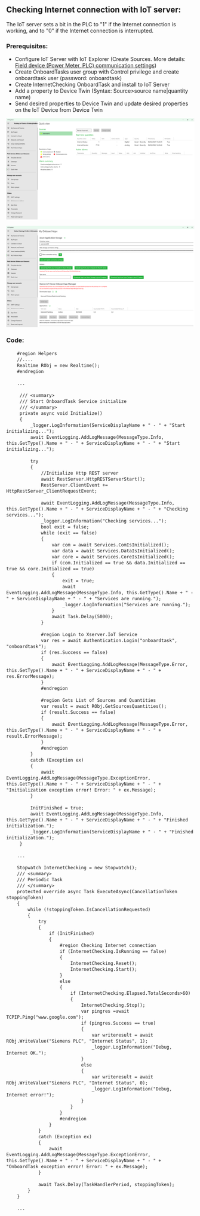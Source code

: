 ## Checking Internet connection with IoT server:

The IoT server sets a bit in the PLC to "1" if the Internet connection is working, and to "0" if the Internet connection is interrupted.

### Prerequisites:

  - Configure IoT Server with IoT Explorer (Create Sources. More details: [Field device (Power Meter, PLC) communication settings](https://www.intellisense-iot.com/online-iot-training))
  - Create OnboardTasks user group with Control privilege and create onboardtask user (password: onboardtask)
  - Create InternetChecking OnboardTask and install to IoT Server
  - Add a property to Device Twin (Syntax: Source>source name|quantity name)
  - Send desired properties to Device Twin and update desired properties on the IoT Device from Device Twin

![](/images/IoTExplorerSiemensPLC.png)

![](/images/IoTExplorerInternetCheckingTask.png)

### Code:

        #region Helpers
        //....
        Realtime RObj = new Realtime();
        #endregion

        ...
        
         /// <summary>
         /// Start OnboardTask Service initialize
         /// </summary>
         private async void Initialize()
         {
             _logger.LogInformation(ServiceDisplayName + " - " + "Start initializing...");
             await EventLogging.AddLogMessage(MessageType.Info, this.GetType().Name + " - " + ServiceDisplayName + " - " + "Start initializing...");
        
             try
             {
                 //Initialize Http REST server
                 await RestServer.HttpRESTServerStart();
                 RestServer.ClientEvent += HttpRestServer_ClientRequestEvent;
        
                 await EventLogging.AddLogMessage(MessageType.Info, this.GetType().Name + " - " + ServiceDisplayName + " - " + "Checking services...");
                 _logger.LogInformation("Checking services...");
                 bool exit = false;
                 while (exit == false)
                 {
                     var com = await Services.ComIsInitialized();
                     var data = await Services.DataIsInitialized();
                     var core = await Services.CoreIsInitialized();
                     if (com.Initialized == true && data.Initialized == true && core.Initialized == true)
                     {
                         exit = true;
                         await EventLogging.AddLogMessage(MessageType.Info, this.GetType().Name + " - " + ServiceDisplayName + " - " + "Services are running.");
                         _logger.LogInformation("Services are running.");
                     }
                     await Task.Delay(5000);
                 }
        
                 #region Login to Xserver.IoT Service
                 var res = await Authentication.Login("onboardtask", "onboardtask");
                 if (res.Success == false)
                 {
                     await EventLogging.AddLogMessage(MessageType.Error, this.GetType().Name + " - " + ServiceDisplayName + " - " + res.ErrorMessage);
                 }
                 #endregion
        
                 #region Gets List of Sources and Quantities
                 var result = await RObj.GetSourcesQuantities();
                 if (result.Success == false)
                 {
                     await EventLogging.AddLogMessage(MessageType.Error, this.GetType().Name + " - " + ServiceDisplayName + " - " + result.ErrorMessage);
                 }
                 #endregion
             }
             catch (Exception ex)
             {
                 await EventLogging.AddLogMessage(MessageType.ExceptionError, this.GetType().Name + " - " + ServiceDisplayName + " - " + "Initialization exception error! Error: " + ex.Message);
             }
        
             InitFinished = true;
             await EventLogging.AddLogMessage(MessageType.Info, this.GetType().Name + " - " + ServiceDisplayName + " - " + "Finished initialization.");
             _logger.LogInformation(ServiceDisplayName + " - " + "Finished initialization.");
         }
        
        ...

        Stopwatch InternetChecking = new Stopwatch();
        /// <summary>
        /// Periodic Task
        /// </summary>
        protected override async Task ExecuteAsync(CancellationToken stoppingToken)
        {
            while (!stoppingToken.IsCancellationRequested)
            {
                try
                {
                    if (InitFinished)
                    {
                        #region Checking Internet connection
                        if (InternetChecking.IsRunning == false)
                        {
                            InternetChecking.Reset();
                            InternetChecking.Start();
                        }
                        else
                        {
                            if (InternetChecking.Elapsed.TotalSeconds>60)
                            {
                                InternetChecking.Stop();
                                var pingres =await TCPIP.Ping("www.google.com");
                                if (pingres.Success == true)
                                {
                                    var writeresult = await RObj.WriteValue("Siemens PLC", "Internet Status", 1);
                                    _logger.LogInformation("Debug, Internet OK.");
                                }
                                else
                                {
                                    var writeresult = await RObj.WriteValue("Siemens PLC", "Internet Status", 0);
                                    _logger.LogInformation("Debug, Internet error!");
                                }
                            }
                        }
                        #endregion
                    }
                }
                catch (Exception ex)
                {
                    await EventLogging.AddLogMessage(MessageType.ExceptionError, this.GetType().Name + " - " + ServiceDisplayName + " - " + "OnboardTask exception error! Error: " + ex.Message);
                }
        
                await Task.Delay(TaskHandlerPeriod, stoppingToken);
            }
        }

        ...
    
        


